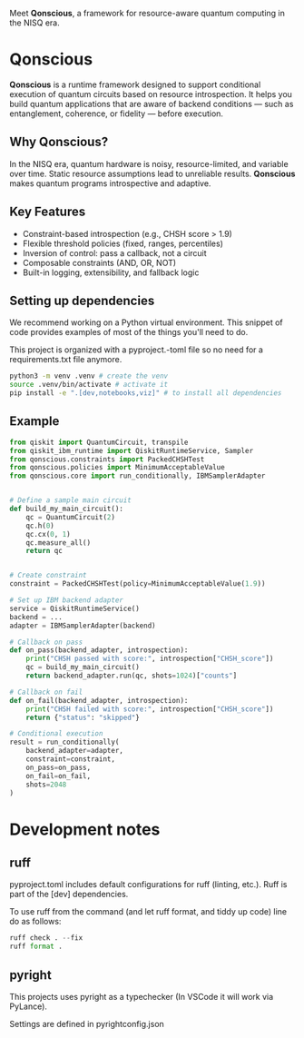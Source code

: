 Meet **Qonscious**, a framework for resource-aware quantum computing in the NISQ era.

# Qonscious

**Qonscious** is a runtime framework designed to support conditional execution of quantum circuits based on resource introspection. It helps you build quantum applications that are aware of backend conditions — such as entanglement, coherence, or fidelity — before execution.

## Why Qonscious?

In the NISQ era, quantum hardware is noisy, resource-limited, and variable over time. Static resource assumptions lead to unreliable results. **Qonscious** makes quantum programs introspective and adaptive.

## Key Features

- Constraint-based introspection (e.g., CHSH score > 1.9)
- Flexible threshold policies (fixed, ranges, percentiles)
- Inversion of control: pass a callback, not a circuit
- Composable constraints (AND, OR, NOT)
- Built-in logging, extensibility, and fallback logic

## Setting up dependencies

We recommend working on a Python virtual environment.  This snippet of code provides examples of most of the things you'll need to do. 

This project is organized with a pyproject.-toml file so no need for a requirements.txt file anymore.

```bash
python3 -m venv .venv # create the venv
source .venv/bin/activate # activate it
pip install -e ".[dev,notebooks,viz]" # to install all dependencies 
```

## Example

```python
from qiskit import QuantumCircuit, transpile
from qiskit_ibm_runtime import QiskitRuntimeService, Sampler
from qonscious.constraints import PackedCHSHTest
from qonscious.policies import MinimumAcceptableValue
from qonscious.core import run_conditionally, IBMSamplerAdapter


# Define a sample main circuit
def build_my_main_circuit():
    qc = QuantumCircuit(2)
    qc.h(0)
    qc.cx(0, 1)
    qc.measure_all()
    return qc


# Create constraint
constraint = PackedCHSHTest(policy=MinimumAcceptableValue(1.9))

# Set up IBM backend adapter
service = QiskitRuntimeService()
backend = ...
adapter = IBMSamplerAdapter(backend)

# Callback on pass
def on_pass(backend_adapter, introspection):
    print("CHSH passed with score:", introspection["CHSH_score"])
    qc = build_my_main_circuit()
    return backend_adapter.run(qc, shots=1024)["counts"]

# Callback on fail
def on_fail(backend_adapter, introspection):
    print("CHSH failed with score:", introspection["CHSH_score"])
    return {"status": "skipped"}

# Conditional execution
result = run_conditionally(
    backend_adapter=adapter,
    constraint=constraint,
    on_pass=on_pass,
    on_fail=on_fail,
    shots=2048
)

```

# Development notes

## ruff

pyproject.toml includes default configurations for ruff (linting, etc.). Ruff is part of the [dev] dependencies.

To use ruff from the command (and let ruff format, and tiddy up code) line do as follows:

```python
ruff check . --fix
ruff format .
```

## pyright

This projects uses pyright as a typechecker (In VSCode it will work via PyLance).

Settings are defined in pyrightconfig.json

